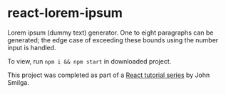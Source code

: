 # react-lorem-ipsum

Lorem ipsum (dummy text) generator. One to eight paragraphs can be generated; the edge case of exceeding these bounds using the number input is handled.

To view, run `npm i && npm start` in downloaded project.

This project was completed as part of a [React tutorial series](https://www.youtube.com/watch?v=a_7Z7C_JCyo&ab_channel=freeCodeCamp.org) by John Smilga.
